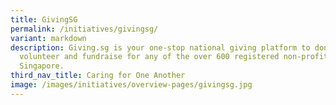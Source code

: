 ```yaml
---
title: GivingSG
permalink: /initiatives/givingsg/
variant: markdown
description: Giving.sg is your one-stop national giving platform to donate,
  volunteer and fundraise for any of the over 600 registered non-profits in
  Singapore.
third_nav_title: Caring for One Another
image: /images/initiatives/overview-pages/givingsg.jpg
---
```


